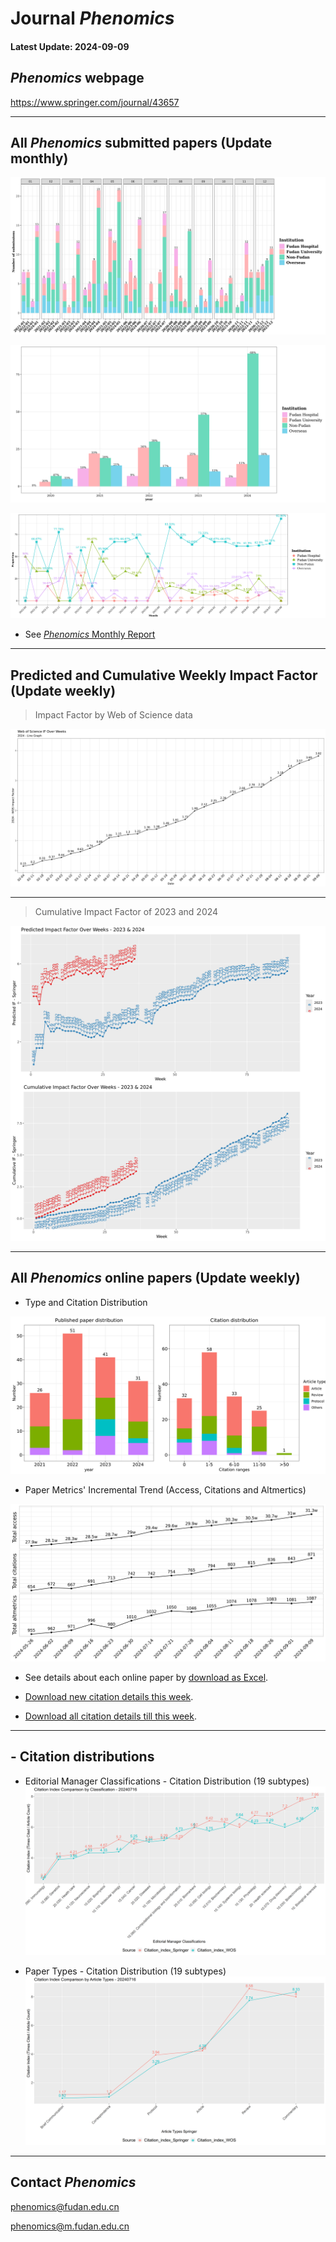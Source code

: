 # Journal *Phenomics*

  #### Latest Update: 2024-09-09

## *Phenomics* webpage 

https://www.springer.com/journal/43657

-----


## All *Phenomics* submitted papers (Update monthly)

<!-- 月初修改 -->
![fig1_1.png](https://github.com/IanHugh/Phenomics/blob/main/Weekly_Figures/fig1_1.png)

![fig1_2.png](https://github.com/IanHugh/Phenomics/blob/main/Weekly_Figures/fig1_2.png)

![fig1_3.png](https://github.com/IanHugh/Phenomics/blob/main/Weekly_Figures/fig1_3.png)

- See [*Phenomics* Monthly Report](https://kdocs.cn/l/clR9KnB3xKQp)


-----

## Predicted and Cumulative Weekly Impact Factor (Update weekly)

> Impact Factor by Web of Science data

![Joint_WOS_IF.png](https://github.com/IanHugh/Phenomics/blob/main/Weekly_Figures/Joint_WOS_IF.png)

-----

<!-- ## Monthly Impact Factor (Update monthly) -->

<!-- > Monthly citations / (Number of published papers in 2021 and 2022) # Pending revision -->

<!-- ![each_month_IF.png](https://github.com/IanHugh/Phenomics/blob/main/Weekly_Figures/each_month_IF.png) -->

<!-- ----- -->

> Cumulative Impact Factor of 2023 and 2024

![IF_Prediction_Combined.png](https://github.com/IanHugh/Phenomics/blob/main/Weekly_Figures/IF_Prediction_Combined.png)

-----

## All *Phenomics* online papers (Update weekly)

- Type and Citation Distribution
<!-- fig2 文章分布、citation分布图 每周修改-->
![Year_Citation_Distribution.png](https://github.com/IanHugh/Phenomics/blob/main/Weekly_Figures/Year_Citation_Distribution.png)

- Paper Metrics' Incremental Trend (Access, Citations and Altmertics)
<!-- fig4 增量趋势图 每周修改 -->
![Access_Citation_Altmetric.png](https://github.com/IanHugh/Phenomics/blob/main/Weekly_Figures/Access_Citation_Altmetric.png)

<!-- - Citation index of papers classified -->
<!-- fig5 文章分类引用图 每周修改 -->
<!-- ![fig5.png](https://github.com/IanHugh/Phenomics/blob/main/Weekly_Figures/fig5.png) -->

<!-- 每周修改 -->
<!-- - See [details about each online paper](https://github.com/IanHugh/Phenomics/blob/main/Weekly_Figures/README.md) or [download as Excel](https://github.com/IanHugh/Phenomics/blob/main/Weekly_Figures/all_Phenomics_paper_metrics.xlsx). -->
- See details about each online paper by [download as Excel](https://github.com/IanHugh/Phenomics/blob/main/Weekly_Figures/all_Phenomics_paper_metrics.xlsx).

- [Download new citation details this week](https://github.com/IanHugh/Phenomics/blob/main/Weekly_Figures/2024-09-09_new_citations.xlsx).

- [Download all citation details till this week](https://github.com/IanHugh/Phenomics/blob/main/Weekly_Figures/2024-09-09_citations_details.xlsx).

-----

## - Citation distributions

- Editorial Manager Classifications - Citation Distribution (19 subtypes)
![EM_classifications_citations_distribution.png](https://github.com/IanHugh/Phenomics/blob/main/Weekly_Figures/EM_classifications_citations_distribution.png)

- Paper Types - Citation Distribution (19 subtypes)
![article_type_citations_distribution.png](https://github.com/IanHugh/Phenomics/blob/main/Weekly_Figures/article_type_citations_distribution.png)

-----


## Contact *Phenomics*

phenomics@fudan.edu.cn

phenomics@m.fudan.edu.cn






